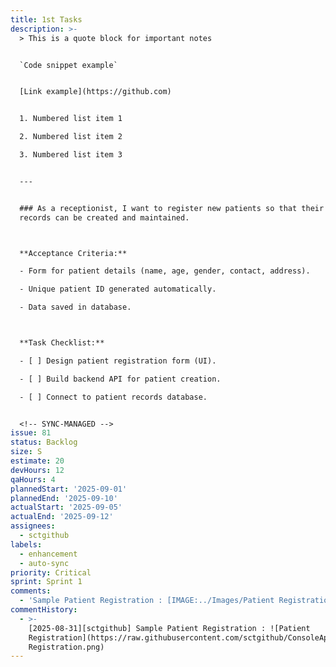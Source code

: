 ```yaml
---
title: 1st Tasks
description: >-
  > This is a quote block for important notes


  `Code snippet example`


  [Link example](https://github.com)


  1. Numbered list item 1

  2. Numbered list item 2

  3. Numbered list item 3


  ---


  ### As a receptionist, I want to register new patients so that their medical
  records can be created and maintained.



  **Acceptance Criteria:**

  - Form for patient details (name, age, gender, contact, address).

  - Unique patient ID generated automatically.

  - Data saved in database.



  **Task Checklist:**

  - [ ] Design patient registration form (UI).

  - [ ] Build backend API for patient creation.

  - [ ] Connect to patient records database.


  <!-- SYNC-MANAGED -->
issue: 81
status: Backlog
size: S
estimate: 20
devHours: 12
qaHours: 4
plannedStart: '2025-09-01'
plannedEnd: '2025-09-10'
actualStart: '2025-09-05'
actualEnd: '2025-09-12'
assignees:
  - sctgithub
labels:
  - enhancement
  - auto-sync
priority: Critical
sprint: Sprint 1
comments:
  - 'Sample Patient Registration : [IMAGE:../Images/Patient Registration.png]'
commentHistory:
  - >-
    [2025-08-31][sctgithub] Sample Patient Registration : ![Patient
    Registration](https://raw.githubusercontent.com/sctgithub/ConsoleAppRepo/main/images/uploads/1756656841977-Patient
    Registration.png)
---
```


